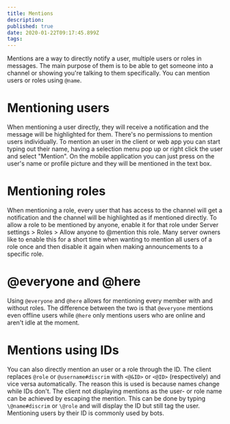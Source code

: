 ```yaml
---
title: Mentions
description: 
published: true
date: 2020-01-22T09:17:45.899Z
tags: 
---
```


Mentions are a way to directly notify a user, multiple users or roles in messages. The main purpose of them is to be able to get someone into a channel or showing you're talking to them specifically. You can mention users or roles using `@name`.

# Mentioning users
When mentioning a user directly, they will receive a notification and the message will be highlighted for them. There's no permissions to mention users individually. To mention an user in the client or web app you can start typing out their name, having a selection menu pop up or right click the user and select "Mention". On the mobile application you can just press on the user's name or profile picture and they will be mentioned in the text box.

# Mentioning roles
When mentioning a role, every user that has access to the channel will get a notification and the channel will be highlighted as if mentioned directly. To allow a role to be mentioned by anyone, enable it for that role under Server settings > Roles > Allow anyone to @mention this role. Many server owners like to enable this for a short time when wanting to mention all users of a role once and then disable it again when making announcements to a specific role.

# @everyone and @here
Using `@everyone` and `@here` allows for mentioning every member with and without roles. The difference between the two is that `@everyone` mentions even offline users while `@here` only mentions users who are online and aren't idle at the moment.

# Mentions using IDs
You can also directly mention an user or a role through the ID. The client replaces `@role` or `@username#discrim` with `<@&ID>` or `<@ID>` (respectively) and vice versa automatically. The reason this is used is because names change while IDs don't. The client not displaying mentions as the user- or role name can be achieved by escaping the mention. This can be done by typing `\@name#discrim` or `\@role` and will display the ID but still tag the user. Mentioning users by their ID is commonly used by bots.